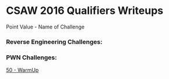 # CSAW 2016 Qualifiers Writeups

Point Value - Name of Challenge

### Reverse Engineering Challenges:  
  
### PWN Challenges:
[50 - WarmUp](https://github.com/joshua-vr/CTF/tree/master/2016%20CSAW/50%20-%20WarmUp)
